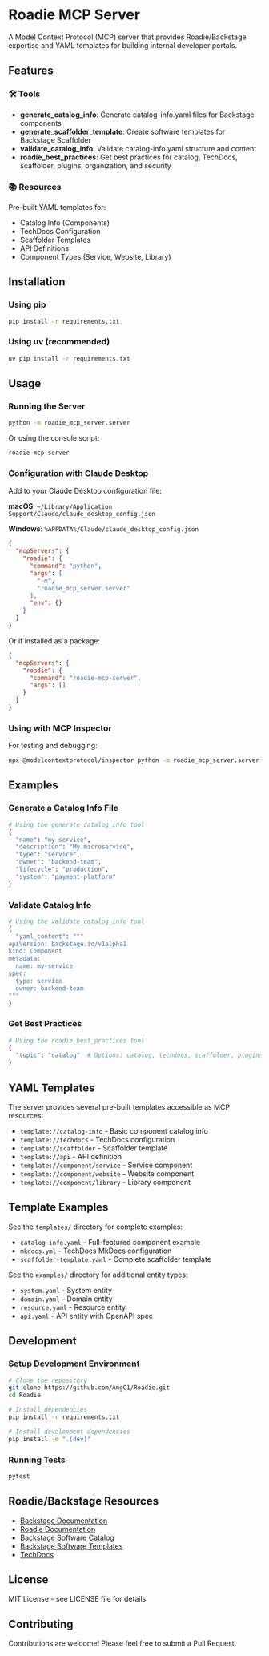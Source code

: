 # Roadie MCP Server

A Model Context Protocol (MCP) server that provides Roadie/Backstage expertise and YAML templates for building internal developer portals.

## Features

### 🛠️ Tools

- **generate_catalog_info**: Generate catalog-info.yaml files for Backstage components
- **generate_scaffolder_template**: Create software templates for Backstage Scaffolder
- **validate_catalog_info**: Validate catalog-info.yaml structure and content
- **roadie_best_practices**: Get best practices for catalog, TechDocs, scaffolder, plugins, organization, and security

### 📚 Resources

Pre-built YAML templates for:
- Catalog Info (Components)
- TechDocs Configuration
- Scaffolder Templates
- API Definitions
- Component Types (Service, Website, Library)

## Installation

### Using pip

```bash
pip install -r requirements.txt
```

### Using uv (recommended)

```bash
uv pip install -r requirements.txt
```

## Usage

### Running the Server

```bash
python -m roadie_mcp_server.server
```

Or using the console script:

```bash
roadie-mcp-server
```

### Configuration with Claude Desktop

Add to your Claude Desktop configuration file:

**macOS**: `~/Library/Application Support/Claude/claude_desktop_config.json`

**Windows**: `%APPDATA%/Claude/claude_desktop_config.json`

```json
{
  "mcpServers": {
    "roadie": {
      "command": "python",
      "args": [
        "-m",
        "roadie_mcp_server.server"
      ],
      "env": {}
    }
  }
}
```

Or if installed as a package:

```json
{
  "mcpServers": {
    "roadie": {
      "command": "roadie-mcp-server",
      "args": []
    }
  }
}
```

### Using with MCP Inspector

For testing and debugging:

```bash
npx @modelcontextprotocol/inspector python -m roadie_mcp_server.server
```

## Examples

### Generate a Catalog Info File

```python
# Using the generate_catalog_info tool
{
  "name": "my-service",
  "description": "My microservice",
  "type": "service",
  "owner": "backend-team",
  "lifecycle": "production",
  "system": "payment-platform"
}
```

### Validate Catalog Info

```python
# Using the validate_catalog_info tool
{
  "yaml_content": """
apiVersion: backstage.io/v1alpha1
kind: Component
metadata:
  name: my-service
spec:
  type: service
  owner: backend-team
"""
}
```

### Get Best Practices

```python
# Using the roadie_best_practices tool
{
  "topic": "catalog"  # Options: catalog, techdocs, scaffolder, plugins, organization, security
}
```

## YAML Templates

The server provides several pre-built templates accessible as MCP resources:

- `template://catalog-info` - Basic component catalog info
- `template://techdocs` - TechDocs configuration
- `template://scaffolder` - Scaffolder template
- `template://api` - API definition
- `template://component/service` - Service component
- `template://component/website` - Website component
- `template://component/library` - Library component

## Template Examples

See the `templates/` directory for complete examples:

- `catalog-info.yaml` - Full-featured component example
- `mkdocs.yml` - TechDocs MkDocs configuration
- `scaffolder-template.yaml` - Complete scaffolder template

See the `examples/` directory for additional entity types:

- `system.yaml` - System entity
- `domain.yaml` - Domain entity
- `resource.yaml` - Resource entity
- `api.yaml` - API entity with OpenAPI spec

## Development

### Setup Development Environment

```bash
# Clone the repository
git clone https://github.com/AngC1/Roadie.git
cd Roadie

# Install dependencies
pip install -r requirements.txt

# Install development dependencies
pip install -e ".[dev]"
```

### Running Tests

```bash
pytest
```

## Roadie/Backstage Resources

- [Backstage Documentation](https://backstage.io/docs/)
- [Roadie Documentation](https://roadie.io/docs/)
- [Backstage Software Catalog](https://backstage.io/docs/features/software-catalog/)
- [Backstage Software Templates](https://backstage.io/docs/features/software-templates/)
- [TechDocs](https://backstage.io/docs/features/techdocs/)

## License

MIT License - see LICENSE file for details

## Contributing

Contributions are welcome! Please feel free to submit a Pull Request.